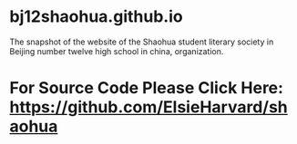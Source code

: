 # bj12shaohua.github.io
The snapshot of the website of the Shaohua student literary society in Beijing number twelve high school in china, organization.
# For Source Code Please Click Here: https://github.com/ElsieHarvard/shaohua
